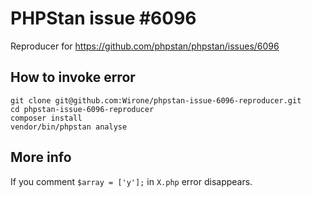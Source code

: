 # PHPStan issue #6096

Reproducer for https://github.com/phpstan/phpstan/issues/6096

## How to invoke error

```
git clone git@github.com:Wirone/phpstan-issue-6096-reproducer.git
cd phpstan-issue-6096-reproducer
composer install
vendor/bin/phpstan analyse
```

## More info

If you comment `$array = ['y'];` in `X.php` error disappears.